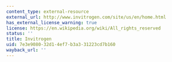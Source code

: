 ```yaml
---
content_type: external-resource
external_url: http://www.invitrogen.com/site/us/en/home.html
has_external_license_warning: true
license: https://en.wikipedia.org/wiki/All_rights_reserved
status: ''
title: Invitrogen
uid: 7e3e9080-32d1-4ef7-b3a3-31223cd7b160
wayback_url: ''
---
```

